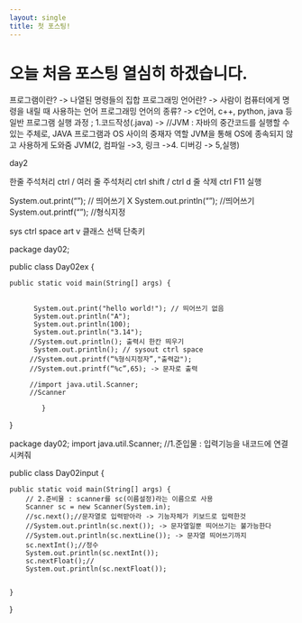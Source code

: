 ```yaml
---
layout: single
title: 첫 포스팅!
---
```


# 오늘 처음 포스팅 열심히 하겠습니다.

프로그램이란? -> 나열된 명령들의 집합
프로그래밍 언어란? -> 사람이 컴퓨터에게 명령을 내릴 때 사용하는 언어
프로그래밍 언어의 종류? -> c언어, c++, python, java 등
일반 프로그램 실행 과정 ; 1.코드작성(.java) ->  //JVM : 자바의 중간코드를 실행할 수 있는 주체로, JAVA 프로그램과 OS 사이의 중재자 역할 JVM을 통해 OS에 종속되지 않고 사용하게 도와줌 
JVM(2, 컴파일 ->3, 링크 ->4. 디버깅 -> 5,실행) 

day2 

한줄 주석처리 ctrl /
여러 줄 주석처리 ctrl shift / 
ctrl d 줄 삭제
ctrl F11 실행

System.out.print(“”); // 띄어쓰기 X
System.out.println(“”); //띄어쓰기
System.out.printf(“”); //형식지정

sys ctrl space 
art v 클래스 선택 단축키

package day02;

public class Day02ex {

	public static void main(String[] args) {

		
		  System.out.print("hello world!"); // 띄어쓰기 없음
		  System.out.println("A");
		  System.out.println(100); 
		  System.out.println("3.14");
		 //System.out.println(); 출력시 한칸 띄우기
		  System.out.println(); // sysout ctrl space 
		 //System.out.printf(“%형식지정자”,"출력값");
		 //System.out.printf(“%c”,65); -> 문자로 출력
		  
		 //import java.util.Scanner;
		 //Scanner
		   
			}

}

package day02;
import java.util.Scanner;
//1.준입물 : 입력기능을 내코드에 연결시켜줘

public class Day02input {

	public static void main(String[] args) {
		// 2.준비물 : scanner를 sc(이름설정)라는 이름으로 사용
		Scanner sc = new Scanner(System.in);
		//sc.next();//문자열로 입력받아라 -> 기능자체가 키보드로 입력한것
		//System.out.println(sc.next()); -> 문자열일뿐 띄어쓰기는 불가능한다
		//System.out.println(sc.nextLine()); -> 문자열 띄어쓰기까지
		sc.nextInt();//정수
		System.out.println(sc.nextInt());
		sc.nextFloat();//
		System.out.println(sc.nextFloat());
		

	}

}
